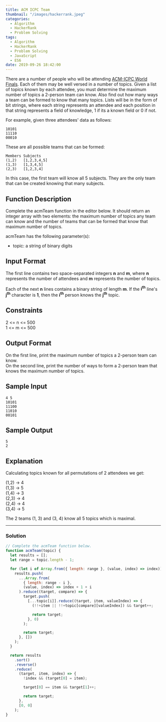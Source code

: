```yaml
---
title: ACM ICPC Team
thumbnail: "/images/hackerrank.jpeg"
categories:
  - Algorithm
  - HackerRank
  - Problem Solving
tags:
  - Algorithm
  - HackerRank
  - Problem Solving
  - JavaScript
  - ES6
date: 2019-09-26 18:42:00
---
```


There are a number of people who will be attending [ACM-ICPC World Finals](https://en.wikipedia.org/wiki/ACM_International_Collegiate_Programming_Contest). Each of them may be well versed in a number of topics. Given a list of topics known by each attendee, you must determine the maximum number of topics a 2-person team can know. Also find out how many ways a team can be formed to know that many topics. Lists will be in the form of bit strings, where each string represents an attendee and each position in that string represents a field of knowledge, 1 if its a known field or 0 if not.

For example, given three attendees' data as follows:<br/>

```
10101
11110
00010
```

<!-- more -->

These are all possible teams that can be formed:<br/>

```
Members Subjects
(1,2)   [1,2,3,4,5]
(1,3)   [1,3,4,5]
(2,3)   [1,2,3,4]
```

In this case, the first team will know all 5 subjects. They are the only team that can be created knowing that many subjects.

## Function Description

Complete the acmTeam function in the editor below. It should return an integer array with two elements: the maximum number of topics any team can know and the number of teams that can be formed that know that maximum number of topics.

acmTeam has the following parameter(s):<br/>

- topic: a string of binary digits

## Input Format

The first line contains two space-separated integers **n** and **m**, where **n** represents the number of attendees and **m** represents the number of topics.

Each of the next **n** lines contains a binary string of length **m**. If the **i<sup>th</sup>** line's **j<sup>th</sup>** character is **1**, then the **i<sup>th</sup>** person knows the **j<sup>th</sup>** topic.

## Constraints

2 <= n <= 500<br/>
1 <= m <= 500

## Output Format

On the first line, print the maximum number of topics a 2-person team can know.<br/>
On the second line, print the number of ways to form a 2-person team that knows the maximum number of topics.

## Sample Input

```
4 5
10101
11100
11010
00101
```

## Sample Output

```
5
2
```

## Explanation

Calculating topics known for all permutations of 2 attendees we get: <br/>

(1,2) -> 4<br/>
(1,3) -> 5<br/>
(1,4) -> 3<br/>
(2,3) -> 4<br/>
(2,4) -> 4<br/>
(3,4) -> 5<br/>

The 2 teams (1, 3) and (3, 4) know all 5 topics which is maximal.<br/>

---

### Solution

```javascript
// Complete the acmTeam function below.
function acmTeam(topic) {
  let results = [];
  let range = topic.length - 1;

  for (let i of Array.from({ length: range }, (value, index) => index)) {
    results.push(
      ...Array.from(
        { length: range - i },
        (value, index) => index + 1 + i
      ).reduce((target, compare) => {
        target.push(
          [...topic[i]].reduce((target, item, valueIndex) => {
            (!!+item || !!+topic[compare][valueIndex]) && target++;

            return target;
          }, 0)
        );

        return target;
      }, [])
    );
  }

  return results
    .sort()
    .reverse()
    .reduce(
      (target, item, index) => {
        !index && (target[0] = item);

        target[0] == item && target[1]++;

        return target;
      },
      [0, 0]
    );
}
```

